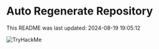 # Auto Regenerate Repository

This README was last updated: 2024-08-19 19:05:12

 ![TryHackMe](https://tryhackme.com/badge/533634)